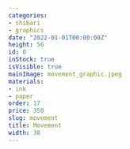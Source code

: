 ```yaml
---
categories:
- shibari
- graphics
date: "2022-01-01T00:00:00Z"
height: 56
id: 0
inStock: true
isVisible: true
mainImage: movement_graphic.jpeg
materials:
- ink
- paper
order: 17
price: 350
slug: movement
title: Movement
width: 38
---
```


